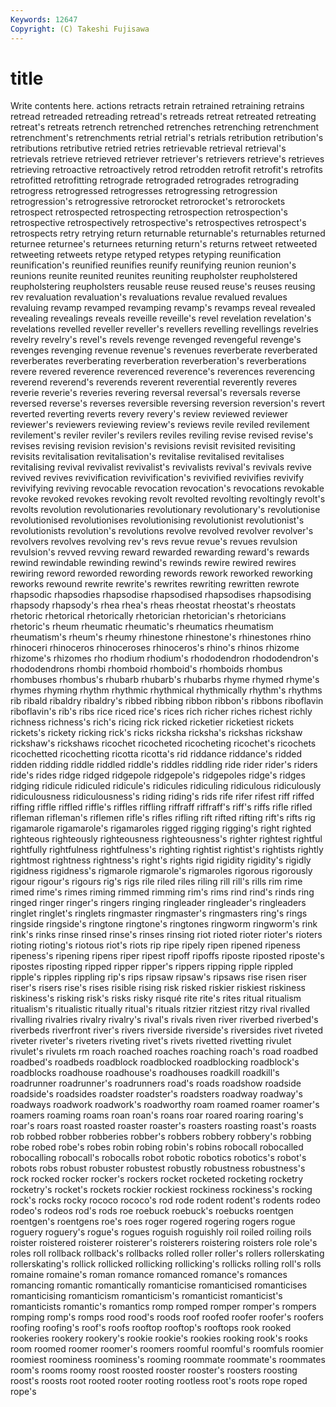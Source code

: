 ```yaml
---
Keywords: 12647 
Copyright: (C) Takeshi Fujisawa
---
```


# title

Write contents here.
actions retracts retrain retrained retraining
retrains retread retreaded retreading retread's retreads retreat retreated retreating retreat's
retreats retrench retrenched retrenches retrenching retrenchment retrenchment's retrenchments retrial retrial's
retrials retribution retribution's retributions retributive retried retries retrievable retrieval retrieval's
retrievals retrieve retrieved retriever retriever's retrievers retrieve's retrieves retrieving retroactive
retroactively retrod retrodden retrofit retrofit's retrofits retrofitted retrofitting retrograde retrograded
retrogrades retrograding retrogress retrogressed retrogresses retrogressing retrogression retrogression's retrogressive retrorocket
retrorocket's retrorockets retrospect retrospected retrospecting retrospection retrospection's retrospective retrospectively retrospective's
retrospectives retrospect's retrospects retry retrying return returnable returnable's returnables returned
returnee returnee's returnees returning return's returns retweet retweeted retweeting retweets
retype retyped retypes retyping reunification reunification's reunified reunifies reunify reunifying
reunion reunion's reunions reunite reunited reunites reuniting reupholster reupholstered reupholstering
reupholsters reusable reuse reused reuse's reuses reusing rev revaluation revaluation's
revaluations revalue revalued revalues revaluing revamp revamped revamping revamp's revamps
reveal revealed revealing revealings reveals reveille reveille's revel revelation revelation's
revelations revelled reveller reveller's revellers revelling revellings revelries revelry revelry's
revel's revels revenge revenged revengeful revenge's revenges revenging revenue revenue's
revenues reverberate reverberated reverberates reverberating reverberation reverberation's reverberations revere revered
reverence reverenced reverence's reverences reverencing reverend reverend's reverends reverent reverential
reverently reveres reverie reverie's reveries revering reversal reversal's reversals reverse
reversed reverse's reverses reversible reversing reversion reversion's revert reverted reverting
reverts revery revery's review reviewed reviewer reviewer's reviewers reviewing review's
reviews revile reviled revilement revilement's reviler reviler's revilers reviles reviling
revise revised revise's revises revising revision revision's revisions revisit revisited
revisiting revisits revitalisation revitalisation's revitalise revitalised revitalises revitalising revival revivalist
revivalist's revivalists revival's revivals revive revived revives revivification revivification's revivified
revivifies revivify revivifying reviving revocable revocation revocation's revocations revokable revoke
revoked revokes revoking revolt revolted revolting revoltingly revolt's revolts revolution
revolutionaries revolutionary revolutionary's revolutionise revolutionised revolutionises revolutionising revolutionist revolutionist's revolutionists
revolution's revolutions revolve revolved revolver revolver's revolvers revolves revolving rev's
revs revue revue's revues revulsion revulsion's revved revving reward rewarded
rewarding reward's rewards rewind rewindable rewinding rewind's rewinds rewire rewired
rewires rewiring reword reworded rewording rewords rework reworked reworking reworks
rewound rewrite rewrite's rewrites rewriting rewritten rewrote rhapsodic rhapsodies rhapsodise
rhapsodised rhapsodises rhapsodising rhapsody rhapsody's rhea rhea's rheas rheostat rheostat's
rheostats rhetoric rhetorical rhetorically rhetorician rhetorician's rhetoricians rhetoric's rheum rheumatic
rheumatic's rheumatics rheumatism rheumatism's rheum's rheumy rhinestone rhinestone's rhinestones rhino
rhinoceri rhinoceros rhinoceroses rhinoceros's rhino's rhinos rhizome rhizome's rhizomes rho
rhodium rhodium's rhododendron rhododendron's rhododendrons rhombi rhomboid rhomboid's rhomboids rhombus
rhombuses rhombus's rhubarb rhubarb's rhubarbs rhyme rhymed rhyme's rhymes rhyming
rhythm rhythmic rhythmical rhythmically rhythm's rhythms rib ribald ribaldry ribaldry's
ribbed ribbing ribbon ribbon's ribbons riboflavin riboflavin's rib's ribs rice
riced rice's rices rich richer riches richest richly richness richness's
rich's ricing rick ricked ricketier ricketiest rickets rickets's rickety ricking
rick's ricks ricksha ricksha's rickshas rickshaw rickshaw's rickshaws ricochet ricocheted
ricocheting ricochet's ricochets ricochetted ricochetting ricotta ricotta's rid riddance riddance's
ridded ridden ridding riddle riddled riddle's riddles riddling ride rider
rider's riders ride's rides ridge ridged ridgepole ridgepole's ridgepoles ridge's
ridges ridging ridicule ridiculed ridicule's ridicules ridiculing ridiculous ridiculously ridiculousness
ridiculousness's riding riding's rids rife rifer rifest riff riffed riffing
riffle riffled riffle's riffles riffling riffraff riffraff's riff's riffs rifle
rifled rifleman rifleman's riflemen rifle's rifles rifling rift rifted rifting
rift's rifts rig rigamarole rigamarole's rigamaroles rigged rigging rigging's right
righted righteous righteously righteousness righteousness's righter rightest rightful rightfully rightfulness
rightfulness's righting rightist rightist's rightists rightly rightmost rightness rightness's right's
rights rigid rigidity rigidity's rigidly rigidness rigidness's rigmarole rigmarole's rigmaroles
rigorous rigorously rigour rigour's rigours rig's rigs rile riled riles
riling rill rill's rills rim rime rimed rime's rimes riming
rimmed rimming rim's rims rind rind's rinds ring ringed ringer
ringer's ringers ringing ringleader ringleader's ringleaders ringlet ringlet's ringlets ringmaster
ringmaster's ringmasters ring's rings ringside ringside's ringtone ringtone's ringtones ringworm
ringworm's rink rink's rinks rinse rinsed rinse's rinses rinsing riot
rioted rioter rioter's rioters rioting rioting's riotous riot's riots rip
ripe ripely ripen ripened ripeness ripeness's ripening ripens riper ripest
ripoff ripoffs riposte riposted riposte's ripostes riposting ripped ripper ripper's
rippers ripping ripple rippled ripple's ripples rippling rip's rips ripsaw
ripsaw's ripsaws rise risen riser riser's risers rise's rises risible
rising risk risked riskier riskiest riskiness riskiness's risking risk's risks
risky risqué rite rite's rites ritual ritualism ritualism's ritualistic ritually
ritual's rituals ritzier ritziest ritzy rival rivalled rivalling rivalries rivalry
rivalry's rival's rivals riven river riverbed riverbed's riverbeds riverfront river's
rivers riverside riverside's riversides rivet riveted riveter riveter's riveters riveting
rivet's rivets rivetted rivetting rivulet rivulet's rivulets rm roach roached
roaches roaching roach's road roadbed roadbed's roadbeds roadblock roadblocked roadblocking
roadblock's roadblocks roadhouse roadhouse's roadhouses roadkill roadkill's roadrunner roadrunner's roadrunners
road's roads roadshow roadside roadside's roadsides roadster roadster's roadsters roadway
roadway's roadways roadwork roadwork's roadworthy roam roamed roamer roamer's roamers
roaming roams roan roan's roans roar roared roaring roaring's roar's
roars roast roasted roaster roaster's roasters roasting roast's roasts rob
robbed robber robberies robber's robbers robbery robbery's robbing robe robed
robe's robes robin robing robin's robins robocall robocalled robocalling robocall's
robocalls robot robotic robotics robotics's robot's robots robs robust robuster
robustest robustly robustness robustness's rock rocked rocker rocker's rockers rocket
rocketed rocketing rocketry rocketry's rocket's rockets rockier rockiest rockiness rockiness's
rocking rock's rocks rocky rococo rococo's rod rode rodent rodent's
rodents rodeo rodeo's rodeos rod's rods roe roebuck roebuck's roebucks
roentgen roentgen's roentgens roe's roes roger rogered rogering rogers rogue
roguery roguery's rogue's rogues roguish roguishly roil roiled roiling roils
roister roistered roisterer roisterer's roisterers roistering roisters role role's roles
roll rollback rollback's rollbacks rolled roller roller's rollers rollerskating rollerskating's
rollick rollicked rollicking rollicking's rollicks rolling roll's rolls romaine romaine's
roman romance romanced romance's romances romancing romantic romantically romanticise romanticised
romanticises romanticising romanticism romanticism's romanticist romanticist's romanticists romantic's romantics romp
romped romper romper's rompers romping romp's romps rood rood's roods
roof roofed roofer roofer's roofers roofing roofing's roof's roofs rooftop
rooftop's rooftops rook rooked rookeries rookery rookery's rookie rookie's rookies
rooking rook's rooks room roomed roomer roomer's roomers roomful roomful's
roomfuls roomier roomiest roominess roominess's rooming roommate roommate's roommates room's
rooms roomy roost roosted rooster rooster's roosters roosting roost's roosts
root rooted rooter rooting rootless root's roots rope roped rope's
